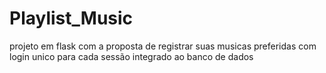 # Playlist_Music
projeto em flask com a proposta de registrar suas musicas preferidas com login unico para cada sessão integrado ao banco de dados

